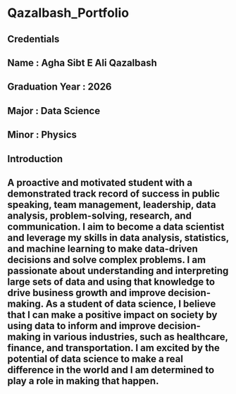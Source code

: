 # Qazalbash_Portfolio

## Credentials
## Name : Agha Sibt E Ali Qazalbash
## Graduation Year : 2026
## Major : Data Science
## Minor : Physics


## Introduction
## A proactive and motivated student with a demonstrated track record of success in public speaking, team management, leadership, data analysis, problem-solving, research, and communication. I aim to become a data scientist and leverage my skills in data analysis, statistics, and machine learning to make data-driven decisions and solve complex problems. I am passionate about understanding and interpreting large sets of data and using that knowledge to drive business growth and improve decision-making. As a student of data science, I believe that I can make a positive impact on society by using data to inform and improve decision-making in various industries, such as healthcare, finance, and transportation. I am excited by the potential of data science to make a real difference in the world and I am determined to play a role in making that happen.
